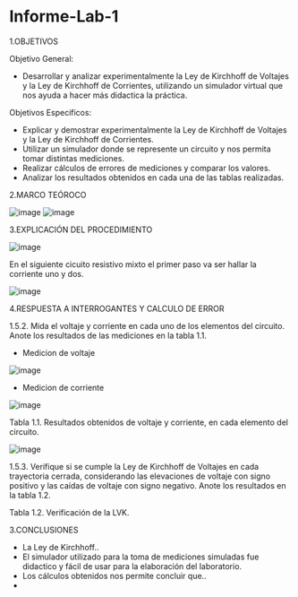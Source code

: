 # Informe-Lab-1

1.OBJETIVOS

Objetivo General:

 * Desarrollar y analizar experimentalmente la Ley de Kirchhoff de Voltajes y la Ley de Kirchhoff de Corrientes, utilizando un simulador virtual que nos ayuda a hacer más didactica la práctica. 
 
 Objetivos Especificos:
 
 * Explicar y demostrar experimentalmente la Ley de Kirchhoff de Voltajes y la Ley de Kirchhoff de Corrientes.
 * Utilizar un simulador donde se represente un circuito y nos permita tomar distintas mediciones.
 * Realizar cálculos de errores de mediciones y comparar los valores.
 * Analizar los resultados obtenidos en cada una de las tablas realizadas.
 
 2.MARCO TEÓROCO

 ![image](https://user-images.githubusercontent.com/105617383/169164168-4050b1e3-9dbc-4f30-b9b0-bca4fb782a24.png)
 ![image](https://user-images.githubusercontent.com/105617383/169568229-bb4c4dca-ef8f-41fb-b64b-8b2f9d8b5ee2.png)
 
3.EXPLICACIÓN DEL PROCEDIMIENTO

![image](https://user-images.githubusercontent.com/105617383/169882072-528990e1-378a-42c5-b9b6-76fd96bbdf0d.png)

En el siguiente cicuito resistivo mixto el primer paso va ser hallar la corriente uno y dos.

![image](https://user-images.githubusercontent.com/105617383/169888711-eb382b33-7ff9-4bcf-8f81-f717a5fa3672.png)

4.RESPUESTA A INTERROGANTES Y CALCULO DE ERROR

1.5.2. Mida el voltaje y corriente en cada uno de los elementos del circuito. Anote los resultados de las mediciones en la tabla 1.1.

 * Medicion de voltaje
  
 ![image](https://user-images.githubusercontent.com/105617383/169157410-ccfb08ea-65cd-4360-a763-5e3ec4edb43f.png)
 
 * Medicion de corriente
 
 ![image](https://user-images.githubusercontent.com/105617383/169173479-a6f78eff-05a3-483b-a3a4-4e4e7d83c5e9.png)

Tabla 1.1. Resultados obtenidos de voltaje y corriente, en cada elemento del circuito.

![image](https://user-images.githubusercontent.com/105671763/169922953-a5b23b4d-8cf9-4d1b-ab55-79901eede412.png)

1.5.3. Verifique si se cumple la Ley de Kirchhoff de Voltajes en cada trayectoria cerrada, considerando las elevaciones de voltaje con signo positivo y las caídas de voltaje con signo negativo. Anote los resultados en la tabla 1.2.

Tabla 1.2. Verificación de la LVK.



3.CONCLUSIONES

 * La Ley de Kirchhoff..
 * El simulador utilizado para la toma de mediciones simuladas fue didactico y fácil de usar para la elaboración del laboratorio.
 * Los cálculos obtenidos nos permite concluir que..
 * 

